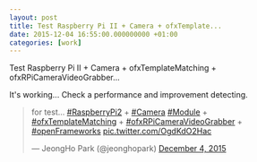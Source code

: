```yaml
---
layout: post
title: Test Raspberry Pi II + Camera + ofxTemplate...
date: 2015-12-04 16:55:00.000000000 +01:00
categories: [work]
---
```

Test Raspberry Pi II + Camera + ofxTemplateMatching + ofxRPiCameraVideoGrabber...

It's working... Check a performance and improvement detecting.

<blockquote class="twitter-video" lang="en"><p lang="en" dir="ltr">for test... <a href="https://twitter.com/hashtag/RaspberryPi2?src=hash">#RaspberryPi2</a> + <a href="https://twitter.com/hashtag/Camera?src=hash">#Camera</a> <a href="https://twitter.com/hashtag/Module?src=hash">#Module</a> + <a href="https://twitter.com/hashtag/ofxTemplateMatching?src=hash">#ofxTemplateMatching</a> + <a href="https://twitter.com/hashtag/ofxRPiCameraVideoGrabber?src=hash">#ofxRPiCameraVideoGrabber</a> + <a href="https://twitter.com/hashtag/openFrameworks?src=hash">#openFrameworks</a> <a href="https://t.co/OgdKdO2Hac">pic.twitter.com/OgdKdO2Hac</a></p>&mdash; JeongHo Park (@jeonghopark) <a href="https://twitter.com/jeonghopark/status/672794631772459008">December 4, 2015</a></blockquote> <script async src="//platform.twitter.com/widgets.js" charset="utf-8"></script> 

